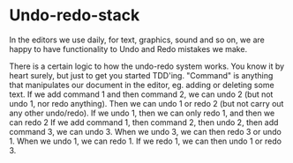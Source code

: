 # Undo-redo-stack

In the editors we use daily, for text, graphics, sound and so on, we are happy to have functionality to Undo and Redo mistakes we make.

There is a certain logic to how the undo-redo system works. You know it by heart surely, but just to get you started TDD'ing. "Command" is anything that manipulates our document in the editor, eg. adding or deleting some text.
If we add command 1 and then command 2, we can undo 2 (but not undo 1, nor redo anything). Then we can undo 1 or redo 2 (but not carry out any other undo/redo). If we undo 1, then we can only redo 1, and then we can redo 2
If we add command 1, then command 2, then undo 2, then add command 3, we can undo 3. When we undo 3, we can then redo 3 or undo 1. When we undo 1, we can redo 1. If we redo 1, we can then undo 1 or redo 3.
